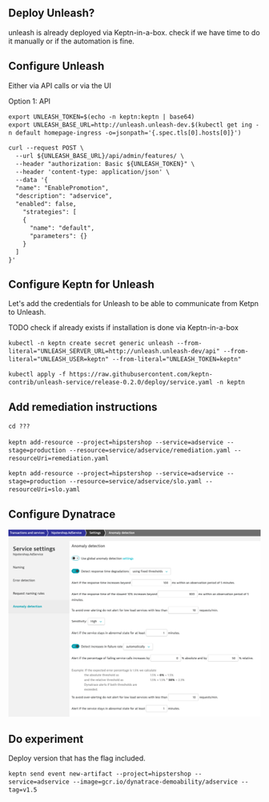 
## Deploy Unleash?

unleash is already deployed via Keptn-in-a-box. check if we have time to do it manually or if the automation is fine.

## Configure Unleash

Either via API calls or via the UI

Option 1: API

```
export UNLEASH_TOKEN=$(echo -n keptn:keptn | base64)
export UNLEASH_BASE_URL=http://unleash.unleash-dev.$(kubectl get ing -n default homepage-ingress -o=jsonpath='{.spec.tls[0].hosts[0]}')
```

```
curl --request POST \
  --url ${UNLEASH_BASE_URL}/api/admin/features/ \
  --header "authorization: Basic ${UNLEASH_TOKEN}" \
  --header 'content-type: application/json' \
  --data '{
  "name": "EnablePromotion",
  "description": "adservice",
  "enabled": false,
    "strategies": [
    {
      "name": "default",
      "parameters": {}
    }
  ]
}'
```

## Configure Keptn for Unleash

Let's add the credentials for Unleash to be able to communicate from Ketpn to Unleash.

TODO check if already exists if installation is done via Keptn-in-a-box
```
kubectl -n keptn create secret generic unleash --from-literal="UNLEASH_SERVER_URL=http://unleash.unleash-dev/api" --from-literal="UNLEASH_USER=keptn" --from-literal="UNLEASH_TOKEN=keptn"
```

```
kubectl apply -f https://raw.githubusercontent.com/keptn-contrib/unleash-service/release-0.2.0/deploy/service.yaml -n keptn
```

## Add remediation instructions

```
cd ???

keptn add-resource --project=hipstershop --service=adservice --stage=production --resource=service/adservice/remediation.yaml --resourceUri=remediation.yaml
```

```
keptn add-resource --project=hipstershop --service=adservice --stage=production --resource=service/adservice/slo.yaml --resourceUri=slo.yaml
```

## Configure Dynatrace

![anomaly detection](./assets/dt-anomaly-detection.png)

## Do experiment

Deploy version that has the flag included.

```
keptn send event new-artifact --project=hipstershop --service=adservice --image=gcr.io/dynatrace-demoability/adservice --tag=v1.5
```
